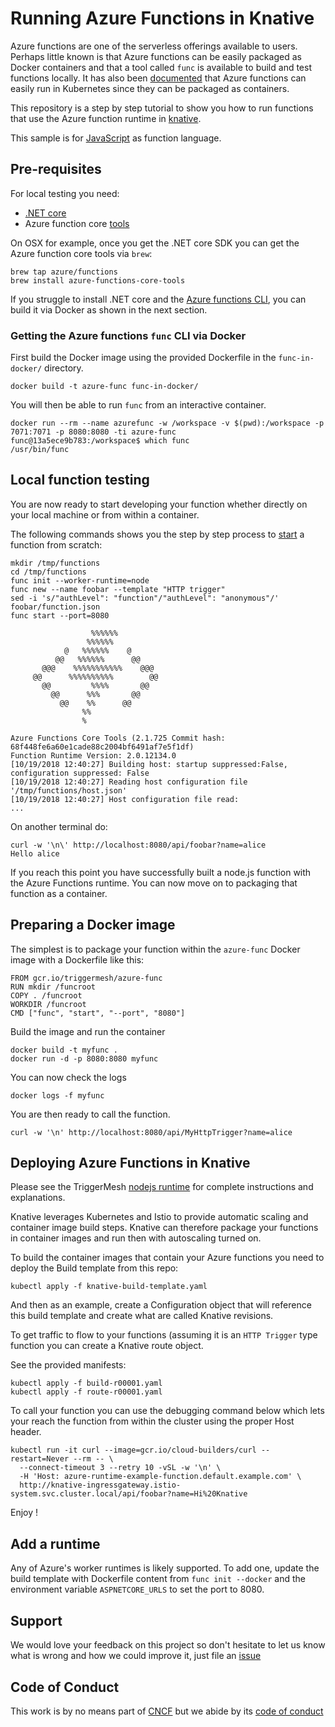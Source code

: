 # Running Azure Functions in Knative

Azure functions are one of the serverless offerings available to users. Perhaps little known is that Azure functions can be easily packaged as Docker containers and that a tool called `func` is available to build and test functions locally. It has also been [documented](https://medium.com/@asavaritayal/azure-functions-on-kubernetes-75486225dac0) that Azure functions can easily run in Kubernetes since they can be packaged as containers.

This repository is a step by step tutorial to show you how to run functions that use the Azure function runtime in [knative](https://github.com/knative/docs).

This sample is for [JavaScript](https://docs.microsoft.com/en-us/azure/azure-functions/functions-reference-node)
as function language.

## Pre-requisites

For local testing you need:

* [.NET core](https://www.microsoft.com/net/download)
* Azure function core [tools](https://docs.microsoft.com/en-us/azure/azure-functions/functions-run-local#install-the-azure-functions-core-tools)

On OSX for example, once you get the .NET core SDK you can get the Azure function core tools via `brew`:

```
brew tap azure/functions
brew install azure-functions-core-tools 
```

If you struggle to install .NET core and the [Azure functions CLI](https://docs.microsoft.com/en-us/azure/azure-functions/functions-reference-node), you can build it via Docker as shown in the next section.

### Getting the Azure functions `func` CLI via Docker

First build the Docker image using the provided Dockerfile in the `func-in-docker/` directory.

```
docker build -t azure-func func-in-docker/
```

You will then be able to run `func` from an interactive container.

```
docker run --rm --name azurefunc -w /workspace -v $(pwd):/workspace -p 7071:7071 -p 8080:8080 -ti azure-func
func@13a5ece9b783:/workspace$ which func
/usr/bin/func
```

## Local function testing

You are now ready to start developing your function whether directly on your local machine or from within a container.

The following commands shows you the step by step process to [start](https://docs.microsoft.com/en-us/azure/azure-functions/functions-create-first-azure-function-azure-cli#run-the-function-locally) a function from scratch:

```
mkdir /tmp/functions
cd /tmp/functions
func init --worker-runtime=node
func new --name foobar --template "HTTP trigger"
sed -i 's/"authLevel": "function"/"authLevel": "anonymous"/' foobar/function.json
func start --port=8080

                  %%%%%%
                 %%%%%%
            @   %%%%%%    @
          @@   %%%%%%      @@
       @@@    %%%%%%%%%%%    @@@
     @@      %%%%%%%%%%        @@
       @@         %%%%       @@
         @@      %%%       @@
           @@    %%      @@
                %%
                %

Azure Functions Core Tools (2.1.725 Commit hash: 68f448fe6a60e1cade88c2004bf6491af7e5f1df)
Function Runtime Version: 2.0.12134.0
[10/19/2018 12:40:27] Building host: startup suppressed:False, configuration suppressed: False
[10/19/2018 12:40:27] Reading host configuration file '/tmp/functions/host.json'
[10/19/2018 12:40:27] Host configuration file read:
...
```

On another terminal do:

```
curl -w '\n\' http://localhost:8080/api/foobar?name=alice
Hello alice
```

If you reach this point you have successfully built a node.js function with the Azure Functions runtime. You can now move on to packaging that function as a container.

## Preparing a Docker image

The simplest is to package your function within the `azure-func` Docker image with a Dockerfile like this:

```
FROM gcr.io/triggermesh/azure-func
RUN mkdir /funcroot
COPY . /funcroot
WORKDIR /funcroot
CMD ["func", "start", "--port", "8080"]
```

Build the image and run the container

```
docker build -t myfunc .
docker run -d -p 8080:8080 myfunc
```

You can now check the logs 

```
docker logs -f myfunc
```

You are then ready to call the function.

```
curl -w '\n' http://localhost:8080/api/MyHttpTrigger?name=alice
```

## Deploying Azure Functions in Knative

Please see the TriggerMesh [nodejs runtime](https://github.com/triggermesh/nodejs-runtime) for complete instructions and explanations.

Knative leverages Kubernetes and Istio to provide automatic scaling and container image build steps. Knative can therefore package your functions in container images and run then with autoscaling turned on.

To build the container images that contain your Azure functions you need to deploy the Build template from this repo:

```
kubectl apply -f knative-build-template.yaml
```

And then as an example, create a Configuration object that will reference this build template and create what are called Knative revisions.

To get traffic to flow to your functions (assuming it is an `HTTP Trigger` type function you can create a Knative route object.

See the provided manifests:

```
kubectl apply -f build-r00001.yaml
kubectl apply -f route-r00001.yaml
```

To call your function you can use the debugging command below which lets your reach the function from within the cluster using the proper Host header.

```
kubectl run -it curl --image=gcr.io/cloud-builders/curl --restart=Never --rm -- \
  --connect-timeout 3 --retry 10 -vSL -w '\n' \
  -H 'Host: azure-runtime-example-function.default.example.com' \
  http://knative-ingressgateway.istio-system.svc.cluster.local/api/foobar?name=Hi%20Knative
```

Enjoy !

## Add a runtime

Any of Azure's worker runtimes is likely supported.
To add one,
update the build template with Dockerfile content from `func init --docker` and the environment variable `ASPNETCORE_URLS` to set the port to 8080.

## Support

We would love your feedback on this project so don't hesitate to let us know what is wrong and how we could improve it, just file an [issue](https://github.com/triggermesh/azure-runtime/issues/new)

## Code of Conduct

This work is by no means part of [CNCF](https://www.cncf.io/) but we abide by its [code of conduct](https://github.com/cncf/foundation/blob/master/code-of-conduct.md)

